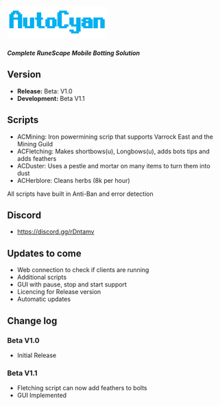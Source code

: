 # ![AutoCyanLogo](/images/logo.PNG)
_**Complete RuneScape Mobile Botting Solution**_



## Version
- **Release:** Beta: V1.0
- **Development:** Beta V1.1

## Scripts
- ACMining: Iron powermining scrip that supports Varrock East and the Mining Guild
- ACFletching: Makes shortbows(u), Longbows(u), adds bots tips and adds feathers
- ACDuster: Uses a pestle and mortar on many items to turn them into dust
- ACHerblore: Cleans herbs (8k per hour)

All scripts have built in Anti-Ban and error detection

## Discord 
- https://discord.gg/rDntamv

## Updates to come
- Web connection to check if clients are running
- Additional scripts
- GUI with pause, stop and start support
- Licencing for Release version
- Automatic updates

## Change log
### Beta V1.0
 - Initial Release
### Beta V1.1
- Fletching script can now add feathers to bolts
- GUI Implemented
